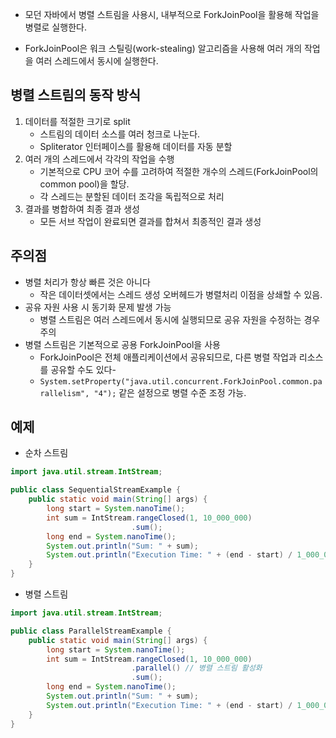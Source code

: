 - 모던 자바에서 병렬 스트림을 사용시, 내부적으로 ForkJoinPool을 활용해 작업을 병렬로 실행한다.

- ForkJoinPool은 워크 스틸링(work-stealing) 알고리즘을 사용해 여러 개의 작업을 여러 스레드에서 동시에 실행한다.

## 병렬 스트림의 동작 방식
1. 데이터를 적절한 크기로 split
	- 스트림의 데이터 소스를 여러 청크로 나눈다.
	- Spliterator 인터페이스를 활용해 데이터를 자동 분할
2. 여러 개의 스레드에서 각각의 작업을 수행
	- 기본적으로 CPU 코어 수를 고려하여 적절한 개수의 스레드(ForkJoinPool의 common pool)을 할당.
	- 각 스레드는 분할된 데이터 조각을 독립적으로 처리
3. 결과를 병합하여 최종 결과 생성
	- 모든 서브 작업이 완료되면 결과를 합쳐서 최종적인 결과 생성

## 주의점
- 병렬 처리가 항상 빠른 것은 아니다
	- 작은 데이터셋에서는 스레드 생성 오버헤드가 병렬처리 이점을 상쇄할 수 있음.
- 공유 자원 사용 시 동기화 문제 발생 가능
	- 병렬 스트림은 여러 스레드에서 동시에 실행되므로 공유 자원을 수정하는 경우 주의
- 병렬 스트림은 기본적으로 공용 ForkJoinPool을 사용
	- ForkJoinPool은 전체 애플리케이션에서 공유되므로, 다른 병렬 작업과 리소스를 공유할 수도 있다-
	- `System.setProperty("java.util.concurrent.ForkJoinPool.common.parallelism", "4");`
	  같은 설정으로 병렬 수준 조정 가능.

## 예제
- 순차 스트림
```java
import java.util.stream.IntStream;

public class SequentialStreamExample {
    public static void main(String[] args) {
        long start = System.nanoTime();
        int sum = IntStream.rangeClosed(1, 10_000_000)
                           .sum();
        long end = System.nanoTime();
        System.out.println("Sum: " + sum);
        System.out.println("Execution Time: " + (end - start) / 1_000_000 + " ms");
    }
}
```

- 병렬 스트림
```java
import java.util.stream.IntStream;

public class ParallelStreamExample {
    public static void main(String[] args) {
        long start = System.nanoTime();
        int sum = IntStream.rangeClosed(1, 10_000_000)
                           .parallel() // 병렬 스트림 활성화
                           .sum();
        long end = System.nanoTime();
        System.out.println("Sum: " + sum);
        System.out.println("Execution Time: " + (end - start) / 1_000_000 + " ms");
    }
}
```